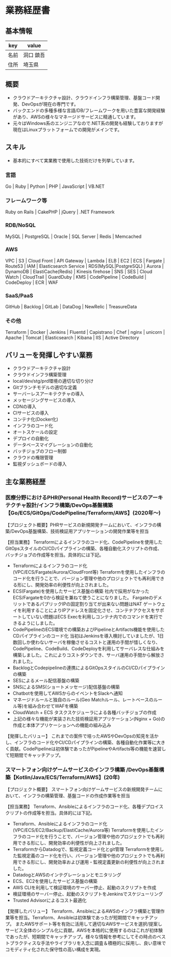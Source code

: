 # 業務経歴書

## 基本情報

|key|value|
|----|----|
|名前|洞口 鎮吾|
|住所|埼玉県|


## 概要

- クラウドアーキテクチャ設計、クラウドインフラ構築管理、基盤コード開発、DevOpsが現在の専門です。
- バックエンドの多種多様な言語/DB/フレームワークを用いた豊富な開発経験があり、AWSの様々なマネージドサービスに精通しています。
- 元々はWindows系のエンジニアなので.NET系の開発も経験しておりますが現在はLinuxプラットフォームでの開発がメインです。


## スキル

- 基本的にすべて実業務で使用した技術だけを列挙しています。

### 言語

Go | Ruby | Python | PHP | JavaScript | VB.NET


### フレームワーク等

Ruby on Rails | CakePHP | jQuery | .NET Framework

### RDB/NoSQL

MySQL | PostgreSQL | Oracle | SQL Server | Redis | Memcached

### AWS

VPC | S3 | Cloud Front | API Gateway | Lambda | ELB | EC2 | ECS | Fargate | Route53 | IAM | Elasticsearch Service | RDS(MySQL|PostgreSQL) | Aurora | DynamoDB | ElastiCache(Redis) | Kinesis firehose | SNS | SES | Cloud Watch | CloudTrail | GuardDuby | KMS | CodePipeline | CodeBuild | CodeDeploy | ECR | WAF


### SaaS/PaaS

GitHub | Backlog | GitLab | DataDog | NewRelic | TreasureData


### その他

Terraform | Docker | Jenkins | Fluentd | Capistrano | Chef | nginx | unicorn | Apache | Tomcat | Elasticsearch | Kibana | IIS | Active Directory


## バリューを発揮しやすい業務

- クラウドアーキテクチャ設計
- クラウドインフラ構築管理
- local/dev/stg/prd環境の適切な切り分け
- Gitブランチモデルの適切な定義
- サーバーレスアーキテクチャの導入
- メッセージングサービスの導入
- CDNの導入
- CIサービスの導入
- コンテナ化(Docker化)
- インフラのコード化
- オートスケールの設定
- デプロイの自動化
- データベースマイグレーションの自動化
- バッチジョブのフロー制御
- クラウドの権限管理
- 監視ダッシュボードの導入

## 主な業務経歴

### 医療分野におけるPHR(Personal Health Record)サービスのアーキテクチャ設計/インフラ構築/DevOps基盤構築【Go/ECS/GitOps/CodePipeline/Terraform/AWS】(2020年〜)

【プロジェクト概要】PHRサービスの新規開発チームにおいて、インフラの構築/DevOps基盤構築、技術検証用アプリケーションの開発作業等を担当

【担当業務】
Terraformによるインフラのコード化、CodePipelineを使用したGitOpsスタイルのCI/CDパイプラインの構築、各種自動化スクリプトの作成、バッチジョブの作成等を担当。具体的には下記。
- Terraformによるインフラのコード化(VPC/ECS/Fargate/Aurora/CloudFront等)
Terraformを使用したインフラのコード化を行うことで、バージョン管理や他のプロジェクトでも再利用できる形にし、開発効率の利便性が向上されました。
- ECS(Fargate)を使用したサービス基盤の構築
社内で採用がなかったECS/Fargateを0から検証を兼ねて使うことになりました。
FargateのデメリットであるパプリックIPの固定割り当てが出来ない問題はNAT ゲートウェイを利用することによりIPアドレスを固定化させ、コンテナアクセスをサポートしていない問題はECS Execを利用しコンテナ内でのコマンドを実行できるようにしました。
- CodePipelineのECS環境での構築およびPipelineとArtifacts機能を使用したCDパイプラインのコード化
当初はJenkinsを導入検討していましたが、1日数回しか使わないサーバを稼働させるコストと運用の手間が惜しくなり、CodePipeline、CodeBuild、CodeDeployを利用してサーバレスな仕組みを構築しました。これによりコストダウンでき、サーバ運用の手間から解放されました。
- BacklogとCodepipelineの連携によるGitOpsスタイルのCI/CDパイプラインの構築
- SESによるメール配信基盤の構築
- SNSによるSMS(ショートメッセージ)配信基盤の構築
- Chatbotを使用してAWSからのイベントをSlackへ通知
- マネージドルールと独自のルール(Geo Matchルール、レートベースのルール等)を組み合わせてWAFを構築
- CloudWatch + ECS タスクスケジューラによる各種バッチジョブの作成
- 上記の様々な機能が実装された技術検証用アプリケーション(Nginx + Go)の作成と本体アプリケーションへの機能の組み込み

【発揮したバリュー】
これまでの案件で培ったAWSやDevOpsの知見を活かし、インフラのコード化やCI/CDパイプラインの構築、各種自動化作業等に大きく貢献。CodePipelineは初体験であったがPipelineやArtifacts等の機能を速習して短期間でキャッチアップ。


### スマートフォン向けゲームサービスのインフラ構築 /DevOps基盤構築【Kotlin/Java/ECS/Terraform/AWS】(20年)

【プロジェクト概要】
スマートフォン向けゲームサービスの新規開発チームにおいて、インフラの構築管理、基盤コードの作成作業等を担当

【担当業務】
Terraform、Ansibleによるインフラのコード化、各種デプロイスクリプトの作成等を担当。具体的には下記。
- Terraform、Ansibleによるインフラのコード化(VPC/ECS/EC2/Backup/ElastiCache/Aurora等)
Terraformを使用したインフラのコード化を行うことで、バージョン管理や他のプロジェクトでも再利用できる形にし、開発効率の利便性が向上されました。
- TerraformからDatadogで、監視定義コード化とgit管理
Terraformを使用した監視定義のコード化を行い、バージョン管理や他のプロジェクトでも再利用できる形にし、開発効率および運用・監視定義更新の利便性が向上されました。
- DatadogとAWSのインテグレーションとモニタリング
- ECS、EC2を使用したサービス基盤の構築
- AWS CLIを利用して検証環境のサーバー停止、起動のスクリプトを作成
- 検証環境のサーバー停止、起動のスクリプトをJenkinsでスケジューリング
- Trusted Advisorによるコスト最適化

【発揮したバリュー】
Terraform、AnsibleによるAWSのインフラ構築と管理作業等を担当。Terraform、Ansibleは初体験であったが短期間でキャッチアップ。 またAWSサポート等を有効に活用して適切なAWSサービスを選択/提案しサービス全体のシンプル化に貢献。AWSを本格的に使用するのはこれが初体験であったが、短期間でキャッチアップ。様々な情報を参考にしてその時点のベストプラクティスな手法やライブラリを入念に調査＆積極的に採用し、良い意味でコモディティ化された保守性の高い構成を実現。



